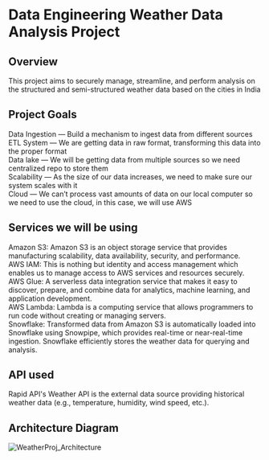 # Data Engineering Weather Data Analysis Project

## **Overview**  
  This project aims to securely manage, streamline, and perform analysis on the structured and semi-structured weather data based on the cities in India  

## **Project Goals**  
  Data Ingestion — Build a mechanism to ingest data from different sources  
  ETL System — We are getting data in raw format, transforming this data into the proper format  
  Data lake — We will be getting data from multiple sources so we need centralized repo to store them  
  Scalability — As the size of our data increases, we need to make sure our system scales with it  
  Cloud — We can’t process vast amounts of data on our local computer so we need to use the cloud, in this case, we will use AWS  
   

## **Services we will be using**  
  Amazon S3: Amazon S3 is an object storage service that provides manufacturing scalability, data availability, security, and performance.  
  AWS IAM: This is nothing but identity and access management which enables us to manage access to AWS services and resources securely.  
  AWS Glue: A serverless data integration service that makes it easy to discover, prepare, and combine data for analytics, machine learning, and application development.  
  AWS Lambda: Lambda is a computing service that allows programmers to run code without creating or managing servers.  
  Snowflake: Transformed data from Amazon S3 is automatically loaded into Snowflake using Snowpipe, which provides real-time or near-real-time ingestion. Snowflake efficiently stores the weather data for querying              and analysis.


## **API used**    
Rapid API's Weather API is the external data source providing historical weather data (e.g., temperature, humidity, wind speed, etc.).

## **Architecture Diagram**    
![WeatherProj_Architecture](https://github.com/user-attachments/assets/ddeff797-f8ff-488e-b4ba-447fd55f1619)
